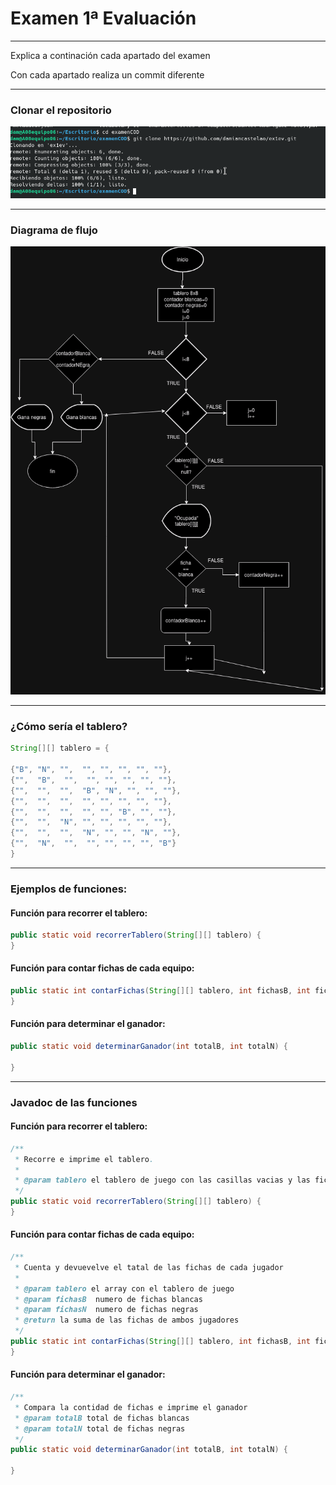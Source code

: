 # Examen 1ª Evaluación

---

Explica a continación cada apartado del examen

Con cada apartado realiza un commit diferente

---

### Clonar el repositorio
![clonar.png](imagenes/clonar.png)

---

### Diagrama de flujo

![Damas.drawio.png](imagenes/Damas.drawio.png)

---

### ¿Cómo sería el tablero?
```java
String[][] tablero = {

{"B", "N", "",  "", "", "", "", ""},  
{"",  "B",  "",  "", "", "", "", ""},  
{"",  "",  "",  "B", "N", "", "", ""},  
{"",  "",  "",  "", "", "", "", ""},  
{"",  "",  "",  "", "", "B", "", ""},  
{"",  "",  "N", "", "", "", "", ""},  
{"",  "",  "",  "N", "", "", "N", ""},  
{"",  "N",  "",  "", "", "", "", "B"}   
}
```
---

### Ejemplos de funciones:

#### Función para recorrer el tablero:
```java
public static void recorrerTablero(String[][] tablero) {
}
```

#### Función para contar fichas de cada equipo:
```java
public static int contarFichas(String[][] tablero, int fichasB, int fichasN) {
}
```

#### Función para determinar el ganador:
```java
public static void determinarGanador(int totalB, int totalN) {
    
}
```

---

### Javadoc de las funciones
#### Función para recorrer el tablero:
```java
/**
 * Recorre e imprime el tablero.
 * 
 * @param tablero el tablero de juego con las casillas vacias y las fichas
 */
public static void recorrerTablero(String[][] tablero) {
}
```
#### Función para contar fichas de cada equipo:
```java
/**
 * Cuenta y devuevelve el tatal de las fichas de cada jugador
 * 
 * @param tablero el array con el tablero de juego
 * @param fichasB  numero de fichas blancas
 * @param fichasN  numero de fichas negras
 * @return la suma de las fichas de ambos jugadores
 */
public static int contarFichas(String[][] tablero, int fichasB, int fichasN) {
}
```
#### Función para determinar el ganador:
```java
/**
 * Compara la contidad de fichas e imprime el ganador
 * @param totalB total de fichas blancas
 * @param totalN total de fichas negras
 */
public static void determinarGanador(int totalB, int totalN) {
    
}
```



